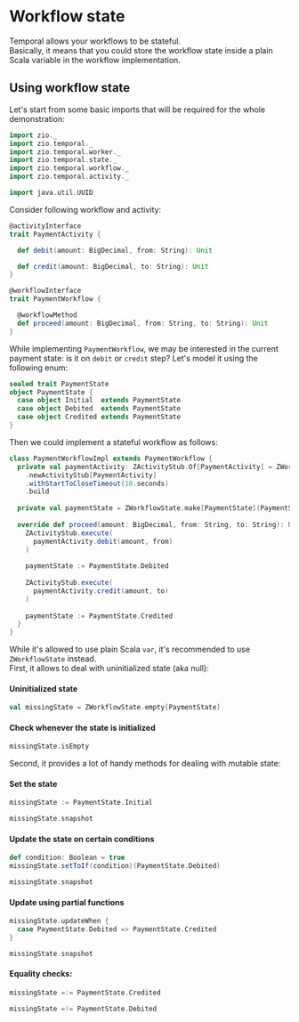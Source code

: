 # Workflow state

Temporal allows your workflows to be stateful.  
Basically, it means that you could store the workflow state inside a plain Scala variable in the workflow
implementation.

## Using workflow state

Let's start from some basic imports that will be required for the whole demonstration:

```scala mdoc:silent
import zio._
import zio.temporal._
import zio.temporal.worker._
import zio.temporal.state._
import zio.temporal.workflow._
import zio.temporal.activity._

import java.util.UUID
```

Consider following workflow and activity:

```scala mdoc:silent
@activityInterface
trait PaymentActivity {

  def debit(amount: BigDecimal, from: String): Unit

  def credit(amount: BigDecimal, to: String): Unit
}

@workflowInterface
trait PaymentWorkflow {

  @workflowMethod
  def proceed(amount: BigDecimal, from: String, to: String): Unit
}
```

While implementing `PaymentWorkflow`, we may be interested in the current payment state: is it on `debit` or `credit`
step?
Let's model it using the following enum:

```scala mdoc
sealed trait PaymentState
object PaymentState {
  case object Initial  extends PaymentState
  case object Debited  extends PaymentState
  case object Credited extends PaymentState
}
```

Then we could implement a stateful workflow as follows:

```scala mdoc:silent
class PaymentWorkflowImpl extends PaymentWorkflow {
  private val paymentActivity: ZActivityStub.Of[PaymentActivity] = ZWorkflow
    .newActivityStub[PaymentActivity]
    .withStartToCloseTimeout(10.seconds)
    .build
    
  private val paymentState = ZWorkflowState.make[PaymentState](PaymentState.Initial)
  
  override def proceed(amount: BigDecimal, from: String, to: String): Unit = {
    ZActivityStub.execute(
      paymentActivity.debit(amount, from)
    )
    
    paymentState := PaymentState.Debited
    
    ZActivityStub.execute(
      paymentActivity.credit(amount, to)
    )
    
    paymentState := PaymentState.Credited
  }
}
```

While it's allowed to use plain Scala `var`, it's recommended to use `ZWorkflowState` instead.  
First, it allows to deal with uninitialized state (aka null):

#### Uninitialized state
```scala mdoc:silent
val missingState = ZWorkflowState.empty[PaymentState]
```

#### Check whenever the state is initialized
```scala mdoc
missingState.isEmpty
```

Second, it provides a lot of handy methods for dealing with mutable state:

#### Set the state
```scala mdoc:silent
missingState := PaymentState.Initial
```
```scala mdoc
missingState.snapshot
```

#### Update the state on certain conditions
```scala mdoc:silent
def condition: Boolean = true
missingState.setToIf(condition)(PaymentState.Debited)
```
```scala mdoc
missingState.snapshot
```

#### Update using partial functions
```scala mdoc:silent
missingState.updateWhen {
  case PaymentState.Debited => PaymentState.Credited
}
```
```scala mdoc
missingState.snapshot
```

#### Equality checks:
```scala mdoc
missingState =:= PaymentState.Credited

missingState =!= PaymentState.Debited
```